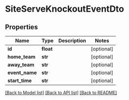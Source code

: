 # SiteServeKnockoutEventDto

## Properties
Name | Type | Description | Notes
------------ | ------------- | ------------- | -------------
**id** | **float** |  | [optional] 
**home_team** | **str** |  | [optional] 
**away_team** | **str** |  | [optional] 
**event_name** | **str** |  | [optional] 
**start_time** | **str** |  | [optional] 

[[Back to Model list]](../README.md#documentation-for-models) [[Back to API list]](../README.md#documentation-for-api-endpoints) [[Back to README]](../README.md)

